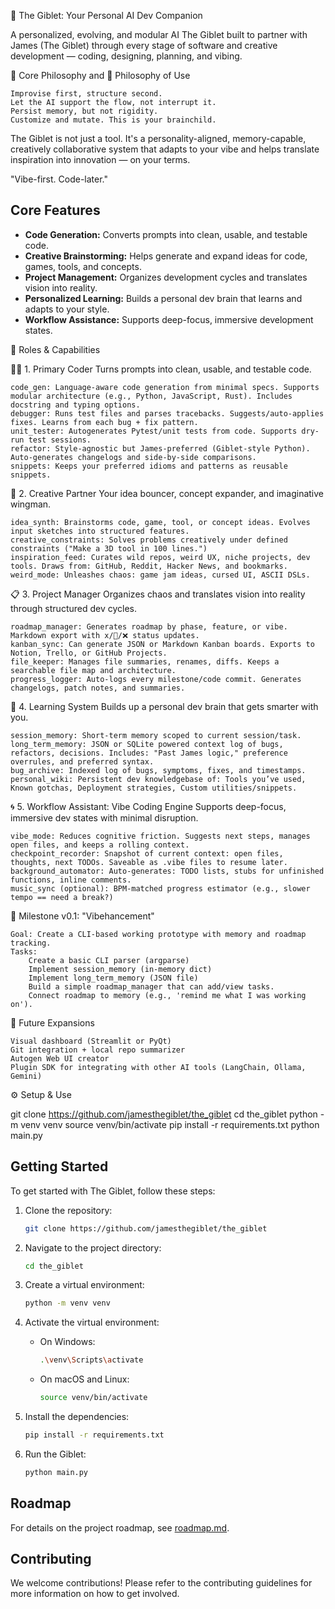 🧠 The Giblet: Your Personal AI Dev Companion

A personalized, evolving, and modular AI The Giblet built to partner with James (The Giblet) through every stage of software and creative development — coding, designing, planning, and vibing.

📌 Core Philosophy and 🧠 Philosophy of Use

    Improvise first, structure second.
    Let the AI support the flow, not interrupt it.
    Persist memory, but not rigidity.
    Customize and mutate. This is your brainchild.

The Giblet is not just a tool. It's a personality-aligned, memory-capable, creatively collaborative system that adapts to your vibe and helps translate inspiration into innovation — on your terms.

"Vibe-first. Code-later."

## Core Features

*   **Code Generation:** Converts prompts into clean, usable, and testable code.
*   **Creative Brainstorming:** Helps generate and expand ideas for code, games, tools, and concepts.
*   **Project Management:** Organizes development cycles and translates vision into reality.
*   **Personalized Learning:** Builds a personal dev brain that learns and adapts to your style.
*   **Workflow Assistance:** Supports deep-focus, immersive development states.

🎯 Roles & Capabilities

🧑‍💻 1. Primary Coder Turns prompts into clean, usable, and testable code.

    code_gen: Language-aware code generation from minimal specs. Supports modular architecture (e.g., Python, JavaScript, Rust). Includes docstring and typing options.
    debugger: Runs test files and parses tracebacks. Suggests/auto-applies fixes. Learns from each bug + fix pattern.
    unit_tester: Autogenerates Pytest/unit tests from code. Supports dry-run test sessions.
    refactor: Style-agnostic but James-preferred (Giblet-style Python). Auto-generates changelogs and side-by-side comparisons.
    snippets: Keeps your preferred idioms and patterns as reusable snippets.

🎨 2. Creative Partner Your idea bouncer, concept expander, and imaginative wingman.

    idea_synth: Brainstorms code, game, tool, or concept ideas. Evolves input sketches into structured features.
    creative_constraints: Solves problems creatively under defined constraints ("Make a 3D tool in 100 lines.")
    inspiration_feed: Curates wild repos, weird UX, niche projects, dev tools. Draws from: GitHub, Reddit, Hacker News, and bookmarks.
    weird_mode: Unleashes chaos: game jam ideas, cursed UI, ASCII DSLs.

📋 3. Project Manager Organizes chaos and translates vision into reality through structured dev cycles.

    roadmap_manager: Generates roadmap by phase, feature, or vibe. Markdown export with x/🚧/❌ status updates.
    kanban_sync: Can generate JSON or Markdown Kanban boards. Exports to Notion, Trello, or GitHub Projects.
    file_keeper: Manages file summaries, renames, diffs. Keeps a searchable file map and architecture.
    progress_logger: Auto-logs every milestone/code commit. Generates changelogs, patch notes, and summaries.

🧠 4. Learning System Builds up a personal dev brain that gets smarter with you.

    session_memory: Short-term memory scoped to current session/task.
    long_term_memory: JSON or SQLite powered context log of bugs, refactors, decisions. Includes: "Past James logic," preference overrules, and preferred syntax.
    bug_archive: Indexed log of bugs, symptoms, fixes, and timestamps.
    personal_wiki: Persistent dev knowledgebase of: Tools you’ve used, Known gotchas, Deployment strategies, Custom utilities/snippets.

🌀 5. Workflow Assistant: Vibe Coding Engine Supports deep-focus, immersive dev states with minimal disruption.

    vibe_mode: Reduces cognitive friction. Suggests next steps, manages open files, and keeps a rolling context.
    checkpoint_recorder: Snapshot of current context: open files, thoughts, next TODOs. Saveable as .vibe files to resume later.
    background_automator: Auto-generates: TODO lists, stubs for unfinished functions, inline comments.
    music_sync (optional): BPM-matched progress estimator (e.g., slower tempo == need a break?)

🚀 Milestone v0.1: "Vibehancement"

    Goal: Create a CLI-based working prototype with memory and roadmap tracking.
    Tasks:
        Create a basic CLI parser (argparse)
        Implement session_memory (in-memory dict)
        Implement long_term_memory (JSON file)
        Build a simple roadmap_manager that can add/view tasks.
        Connect roadmap to memory (e.g., 'remind me what I was working on').

🧠 Future Expansions

    Visual dashboard (Streamlit or PyQt)
    Git integration + local repo summarizer
    Autogen Web UI creator
    Plugin SDK for integrating with other AI tools (LangChain, Ollama, Gemini)

⚙️ Setup & Use

git clone https://github.com/jamesthegiblet/the_giblet
cd the_giblet
python -m venv venv
source venv/bin/activate
pip install -r requirements.txt
python main.py

## Getting Started

To get started with The Giblet, follow these steps:

1.  Clone the repository:

    ```bash
    git clone https://github.com/jamesthegiblet/the_giblet
    ```

2.  Navigate to the project directory:

    ```bash
    cd the_giblet
    ```

3.  Create a virtual environment:

    ```bash
    python -m venv venv
    ```

4.  Activate the virtual environment:

    *   On Windows:

        ```bash
        .\venv\Scripts\activate
        ```

    *   On macOS and Linux:

        ```bash
        source venv/bin/activate
        ```

5.  Install the dependencies:

    ```bash
    pip install -r requirements.txt
    ```

6.  Run the Giblet:

    ```bash
    python main.py
    ```

## Roadmap

For details on the project roadmap, see [roadmap.md](roadmap.md).

## Contributing

We welcome contributions! Please refer to the contributing guidelines for more information on how to get involved.

